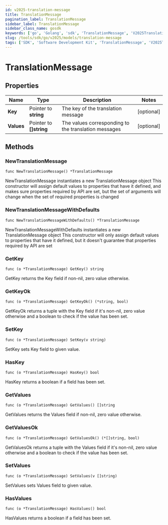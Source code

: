```yaml
---
id: v2025-translation-message
title: TranslationMessage
pagination_label: TranslationMessage
sidebar_label: TranslationMessage
sidebar_class_name: gosdk
keywords: ['go', 'Golang', 'sdk', 'TranslationMessage', 'V2025TranslationMessage'] 
slug: /tools/sdk/go/v2025/models/translation-message
tags: ['SDK', 'Software Development Kit', 'TranslationMessage', 'V2025TranslationMessage']
---
```


# TranslationMessage

## Properties

Name | Type | Description | Notes
------------ | ------------- | ------------- | -------------
**Key** | Pointer to **string** | The key of the translation message | [optional] 
**Values** | Pointer to **[]string** | The values corresponding to the translation messages | [optional] 

## Methods

### NewTranslationMessage

`func NewTranslationMessage() *TranslationMessage`

NewTranslationMessage instantiates a new TranslationMessage object
This constructor will assign default values to properties that have it defined,
and makes sure properties required by API are set, but the set of arguments
will change when the set of required properties is changed

### NewTranslationMessageWithDefaults

`func NewTranslationMessageWithDefaults() *TranslationMessage`

NewTranslationMessageWithDefaults instantiates a new TranslationMessage object
This constructor will only assign default values to properties that have it defined,
but it doesn't guarantee that properties required by API are set

### GetKey

`func (o *TranslationMessage) GetKey() string`

GetKey returns the Key field if non-nil, zero value otherwise.

### GetKeyOk

`func (o *TranslationMessage) GetKeyOk() (*string, bool)`

GetKeyOk returns a tuple with the Key field if it's non-nil, zero value otherwise
and a boolean to check if the value has been set.

### SetKey

`func (o *TranslationMessage) SetKey(v string)`

SetKey sets Key field to given value.

### HasKey

`func (o *TranslationMessage) HasKey() bool`

HasKey returns a boolean if a field has been set.

### GetValues

`func (o *TranslationMessage) GetValues() []string`

GetValues returns the Values field if non-nil, zero value otherwise.

### GetValuesOk

`func (o *TranslationMessage) GetValuesOk() (*[]string, bool)`

GetValuesOk returns a tuple with the Values field if it's non-nil, zero value otherwise
and a boolean to check if the value has been set.

### SetValues

`func (o *TranslationMessage) SetValues(v []string)`

SetValues sets Values field to given value.

### HasValues

`func (o *TranslationMessage) HasValues() bool`

HasValues returns a boolean if a field has been set.


